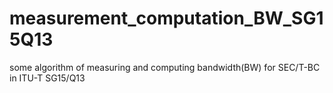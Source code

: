 # measurement_computation_BW_SG15Q13
some algorithm of measuring and computing bandwidth(BW) for SEC/T-BC in ITU-T SG15/Q13
